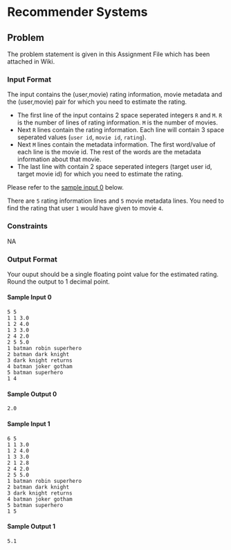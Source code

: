 # Recommender Systems

## Problem

The problem statement is given in this Assignment File which has been attached in Wiki.

### Input Format

The input contains the (user,movie) rating information, movie metadata and the (user,movie) pair for which you need to estimate the rating.

- The first line of the input contains 2 space seperated integers `R` and `M`. `R` is the number of lines of rating information. `M` is the number of movies.
- Next `R` lines contain the rating information. Each line will contain 3 space seperated values (`user id`, `movie id`, `rating`).
- Next `M` lines contain the metadata information. The first word/value of each line is the movie id. The rest of the words are the metadata information about that movie.
- The last line with contain 2 space seperated integers (target user id, target movie id) for which you need to estimate the rating.

Please refer to the [sample input 0](#sample-input-0) below.

There are `5` rating information lines and `5` movie metadata lines. You need to find the rating that user `1` would have given to movie `4`.

### Constraints

NA

### Output Format

Your ouput should be a single floating point value for the estimated rating. Round the output to 1 decimal point.

#### Sample Input 0

```
5 5
1 1 3.0
1 2 4.0
1 3 3.0
2 4 2.0
2 5 5.0
1 batman robin superhero
2 batman dark knight
3 dark knight returns
4 batman joker gotham
5 batman superhero
1 4
```

#### Sample Output 0

```
2.0
```

#### Sample Input 1

```
6 5
1 1 3.0
1 2 4.0
1 3 3.0
2 1 2.8
2 4 2.0
2 5 5.0
1 batman robin superhero
2 batman dark knight
3 dark knight returns
4 batman joker gotham
5 batman superhero
1 5
```

#### Sample Output 1

```
5.1
```